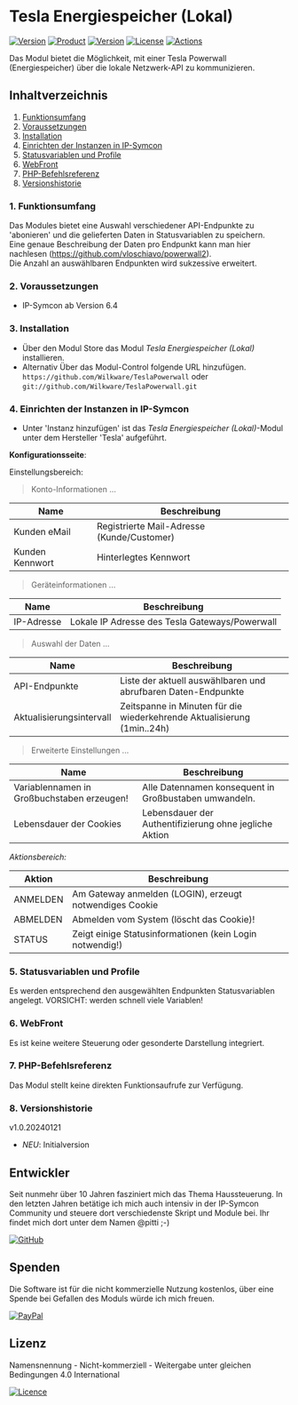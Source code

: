 # Tesla Energiespeicher (Lokal)

[![Version](https://img.shields.io/badge/Symcon-PHP--Modul-red.svg)](https://www.symcon.de/service/dokumentation/entwicklerbereich/sdk-tools/sdk-php/)
[![Product](https://img.shields.io/badge/Symcon%20Version-6.4-blue.svg)](https://www.symcon.de/produkt/)
[![Version](https://img.shields.io/badge/Modul%20Version-1.0.20230121-orange.svg)](https://github.com/Wilkware/TeslaPowerwall)
[![License](https://img.shields.io/badge/License-CC%20BY--NC--SA%204.0-green.svg)](https://creativecommons.org/licenses/by-nc-sa/4.0/)
[![Actions](https://github.com/Wilkware/TeslaPowerwall/workflows/Check%20Style/badge.svg)](https://github.com/Wilkware/TeslaPowerwall/actions)

Das Modul bietet die Möglichkeit, mit einer Tesla Powerwall (Energiespeicher) über die lokale Netzwerk-API zu kommunizieren.  

## Inhaltverzeichnis

1. [Funktionsumfang](#user-content-1-funktionsumfang)
2. [Voraussetzungen](#user-content-2-voraussetzungen)
3. [Installation](#user-content-3-installation)
4. [Einrichten der Instanzen in IP-Symcon](#user-content-4-einrichten-der-instanzen-in-ip-symcon)
5. [Statusvariablen und Profile](#user-content-5-statusvariablen-und-profile)
6. [WebFront](#user-content-6-webfront)
7. [PHP-Befehlsreferenz](#user-content-7-php-befehlsreferenz)
8. [Versionshistorie](#user-content-8-versionshistorie)

### 1. Funktionsumfang

Das Modules bietet eine Auswahl verschiedener API-Endpunkte zu 'abonieren' und die gelieferten Daten in Statusvariablen zu speichern.  
Eine genaue Beschreibung der Daten pro Endpunkt kann man hier nachlesen (<https://github.com/vloschiavo/powerwall2>).  
Die Anzahl an auswählbaren Endpunkten wird sukzessive erweitert.

### 2. Voraussetzungen

* IP-Symcon ab Version 6.4

### 3. Installation

* Über den Modul Store das Modul _Tesla Energiespeicher (Lokal)_ installieren.
* Alternativ Über das Modul-Control folgende URL hinzufügen.  
`https://github.com/Wilkware/TeslaPowerwall` oder `git://github.com/Wilkware/TeslaPowerwall.git`

### 4. Einrichten der Instanzen in IP-Symcon

* Unter 'Instanz hinzufügen' ist das _Tesla Energiespeicher (Lokal)_-Modul unter dem Hersteller 'Tesla' aufgeführt.

__Konfigurationsseite__:

Einstellungsbereich:

> Konto-Informationen ...

Name                               | Beschreibung
---------------------------------- | -----------------------------------------------------------------
Kunden eMail                       | Registrierte Mail-Adresse (Kunde/Customer)
Kunden Kennwort                    | Hinterlegtes Kennwort

> Geräteinformationen ...

Name                               | Beschreibung
---------------------------------- | -----------------------------------------------------------------
IP-Adresse                         | Lokale IP Adresse des Tesla Gateways/Powerwall

> Auswahl der Daten ...

Name                               | Beschreibung
---------------------------------- | -----------------------------------------------------------------
API-Endpunkte                      | Liste der aktuell auswählbaren und abrufbaren Daten-Endpunkte
Aktualisierungsintervall           | Zeitspanne in Minuten für die wiederkehrende Aktualisierung (1min..24h)

> Erweiterte Einstellungen ...

Name                               | Beschreibung
---------------------------------- | -----------------------------------------------------------------
Variablennamen in Großbuchstaben erzeugen! | Alle Datennamen konsequent in Großbustaben umwandeln.
Lebensdauer der Cookies           | Lebensdauer der Authentifizierung ohne jegliche Aktion

_Aktionsbereich:_

Aktion                  | Beschreibung
----------------------- | ---------------------------------
ANMELDEN                | Am Gateway anmelden (LOGIN), erzeugt notwendiges Cookie
ABMELDEN                | Abmelden vom System (löscht das Cookie)!
STATUS                  | Zeigt einige Statusinformationen (kein Login notwendig!)

### 5. Statusvariablen und Profile

Es werden entsprechend den ausgewählten Endpunkten Statusvariablen angelegt. VORSICHT: werden schnell viele Variablen!

### 6. WebFront

Es ist keine weitere Steuerung oder gesonderte Darstellung integriert.

### 7. PHP-Befehlsreferenz

Das Modul stellt keine direkten Funktionsaufrufe zur Verfügung.

### 8. Versionshistorie

v1.0.20240121

* _NEU_: Initialversion

## Entwickler

Seit nunmehr über 10 Jahren fasziniert mich das Thema Haussteuerung. In den letzten Jahren betätige ich mich auch intensiv in der IP-Symcon Community und steuere dort verschiedenste Skript und Module bei. Ihr findet mich dort unter dem Namen @pitti ;-)

[![GitHub](https://img.shields.io/badge/GitHub-@wilkware-181717.svg?style=for-the-badge&logo=github)](https://wilkware.github.io/)

## Spenden

Die Software ist für die nicht kommerzielle Nutzung kostenlos, über eine Spende bei Gefallen des Moduls würde ich mich freuen.

[![PayPal](https://img.shields.io/badge/PayPal-spenden-00457C.svg?style=for-the-badge&logo=paypal)](https://www.paypal.com/cgi-bin/webscr?cmd=_s-xclick&hosted_button_id=8816166)

## Lizenz

Namensnennung - Nicht-kommerziell - Weitergabe unter gleichen Bedingungen 4.0 International

[![Licence](https://img.shields.io/badge/License-CC_BY--NC--SA_4.0-EF9421.svg?style=for-the-badge&logo=creativecommons)](https://creativecommons.org/licenses/by-nc-sa/4.0/)
